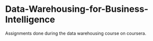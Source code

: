 # Data-Warehousing-for-Business-Intelligence
Assignments done during the data warehousing course on coursera.
